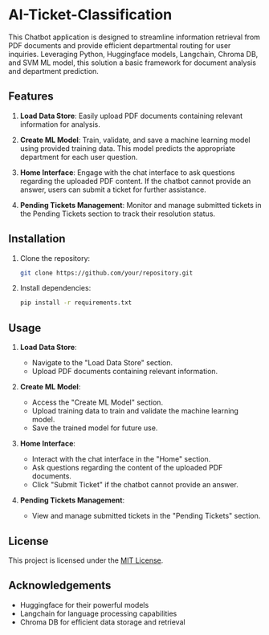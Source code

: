 # AI-Ticket-Classification

This Chatbot application is designed to streamline information retrieval from PDF documents and provide efficient departmental routing for user inquiries. Leveraging Python, Huggingface models, Langchain, Chroma DB, and SVM ML model, this solution a basic framework for document analysis and department prediction.

## Features

1. **Load Data Store**: Easily upload PDF documents containing relevant information for analysis.

2. **Create ML Model**: Train, validate, and save a machine learning model using provided training data. This model predicts the appropriate department for each user question.

3. **Home Interface**: Engage with the chat interface to ask questions regarding the uploaded PDF content. If the chatbot cannot provide an answer, users can submit a ticket for further assistance.

4. **Pending Tickets Management**: Monitor and manage submitted tickets in the Pending Tickets section to track their resolution status.

## Installation

1. Clone the repository:

   ```bash
   git clone https://github.com/your/repository.git
   ```

2. Install dependencies:

   ```bash
   pip install -r requirements.txt
   ```

## Usage

1. **Load Data Store**:
   - Navigate to the "Load Data Store" section.
   - Upload PDF documents containing relevant information.

2. **Create ML Model**:
   - Access the "Create ML Model" section.
   - Upload training data to train and validate the machine learning model.
   - Save the trained model for future use.

3. **Home Interface**:
   - Interact with the chat interface in the "Home" section.
   - Ask questions regarding the content of the uploaded PDF documents.
   - Click "Submit Ticket" if the chatbot cannot provide an answer.

4. **Pending Tickets Management**:
   - View and manage submitted tickets in the "Pending Tickets" section.

## License

This project is licensed under the [MIT License](LICENSE).

## Acknowledgements

- Huggingface for their powerful models
- Langchain for language processing capabilities
- Chroma DB for efficient data storage and retrieval
